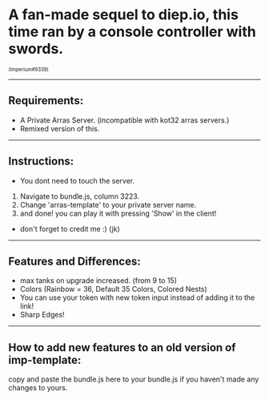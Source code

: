 # A fan-made sequel to diep.io, this time ran by a console controller with swords. 
<sub><sup>
    (Imperium#9339) 
</sub></sup>
****
## Requirements:
- A Private Arras Server. (incompatible with kot32 arras servers.)
- Remixed version of this.
****
## Instructions:
- You dont need to touch the server.
1. Navigate to bundle.js, column 3223.
2. Change 'arras-template' to your private server name.
3. and done! you can play it with pressing 'Show' in the client!
- don't forget to credit me :) (jk)
****
## Features and Differences:
- max tanks on upgrade increased. (from 9 to 15)
- Colors (Rainbow = 36, Default 35 Colors, Colored Nests)
- You can use your token with new token input instead of adding it to the link!
- Sharp Edges!
****
## How to add new features to an old version of imp-template:
copy and paste the bundle.js here to your bundle.js if you haven't made any changes to yours.